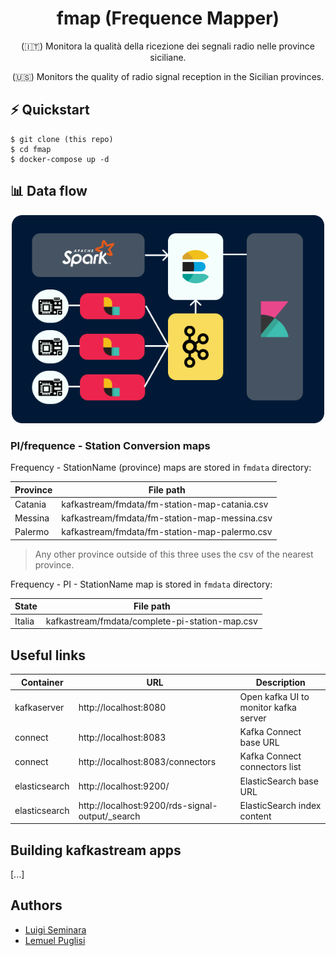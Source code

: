 <h1 align="center">fmap (Frequence Mapper)</h1>
<p align="center">(🇮🇹) Monitora la qualità della ricezione dei segnali radio nelle province siciliane. </p>
<p align="center">(🇺🇸) Monitors the quality of radio signal reception in the Sicilian provinces. </p>



## ⚡ Quickstart

```shell
$ git clone (this repo)
$ cd fmap
$ docker-compose up -d
```



## 📊 Data flow 

<p align="center">
  <img src="./docs/assets/data-flow-card.png" alt="data-flow" width=500/>
</p>



### PI/frequence - Station Conversion maps

 Frequency - StationName (province) maps are stored in `fmdata` directory: 

| Province | File path                                     |
| -------- | --------------------------------------------- |
| Catania  | kafkastream/fmdata/fm-station-map-catania.csv |
| Messina  | kafkastream/fmdata/fm-station-map-messina.csv |
| Palermo  | kafkastream/fmdata/fm-station-map-palermo.csv |

> Any other province outside of this three uses the csv of the nearest province. 

Frequency - PI - StationName map is stored in `fmdata` directory: 

| State  | File path                                      |
| ------ | ---------------------------------------------- |
| Italia | kafkastream/fmdata/complete-pi-station-map.csv |



## Useful links 

| Container     | URL                                             | Description                           |
| ------------- | ----------------------------------------------- | ------------------------------------- |
| kafkaserver   | http://localhost:8080                           | Open kafka UI to monitor kafka server |
| connect       | http://localhost:8083                           | Kafka Connect base URL                |
| connect       | http://localhost:8083/connectors                | Kafka Connect connectors list         |
| elasticsearch | http://localhost:9200/                          | ElasticSearch base URL                |
| elasticsearch | http://localhost:9200/rds-signal-output/_search | ElasticSearch index content           |



## Building kafkastream apps 

[...]



## Authors 

* [Luigi Seminara](https://github.com/Gigi-G)
* [Lemuel Puglisi](https://github.com/LemuelPuglisi) 


